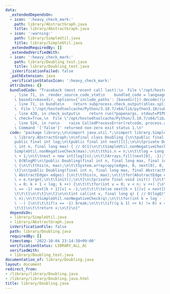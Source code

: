 ```yaml
---
data:
  _extendedDependsOn:
  - icon: ':heavy_check_mark:'
    path: library/AbstractGraph.java
    title: library/AbstractGraph.java
  - icon: ':warning:'
    path: library/SimpleUtil.java
    title: library/SimpleUtil.java
  _extendedRequiredBy: []
  _extendedVerifiedWith:
  - icon: ':heavy_check_mark:'
    path: library/Doubling_test.java
    title: library/Doubling_test.java
  _isVerificationFailed: false
  _pathExtension: java
  _verificationStatusIcon: ':heavy_check_mark:'
  attributes: {}
  bundledCode: "Traceback (most recent call last):\n  File \"/opt/hostedtoolcache/Python/3.10.7/x64/lib/python3.10/site-packages/onlinejudge_verify/documentation/build.py\"\
    , line 71, in _render_source_code_stat\n    bundled_code = language.bundle(stat.path,\
    \ basedir=basedir, options={'include_paths': [basedir]}).decode()\n  File \"/opt/hostedtoolcache/Python/3.10.7/x64/lib/python3.10/site-packages/onlinejudge_verify/languages/user_defined.py\"\
    , line 71, in bundle\n    return subprocess.check_output(shlex.split(command))\n\
    \  File \"/opt/hostedtoolcache/Python/3.10.7/x64/lib/python3.10/subprocess.py\"\
    , line 420, in check_output\n    return run(*popenargs, stdout=PIPE, timeout=timeout,\
    \ check=True,\n  File \"/opt/hostedtoolcache/Python/3.10.7/x64/lib/python3.10/subprocess.py\"\
    , line 524, in run\n    raise CalledProcessError(retcode, process.args,\nsubprocess.CalledProcessError:\
    \ Command '['false']' returned non-zero exit status 1.\n"
  code: "package library;\n\nimport java.util.*;\nimport library.SimpleUtil;\nimport\
    \ library.AbstractGraph;\n\nfinal class Doubling {\n\tpublic final int n;\n\t\
    public final int log;\n\tpublic final int next[][];\n\n\tprivate Doubling(final\
    \ int n, final long max) { // O(1)\n\t\tSimpleUtil.nonNegativeCheck(n);\n\t\t\
    SimpleUtil.nonNegativeCheck(max);\n\t\tthis.n = n;\n\t\tlog = Long.numberOfTrailingZeros(Long.highestOneBit(max))\
    \ + 1;\n\t\tnext = new int[log][n];\n\t\tArrays.fill(next[0], -1);\n\t}\n\t//\
    \ O(NlogM)\n\tpublic Doubling(final int n, final long max, final int[] edges)\
    \ {\n\t\tthis(n, max);\n\t\tSystem.arraycopy(edges, 0, next[0], 0, n);\n\t\tinit();\n\
    \t}\n\tpublic Doubling(final int n, final long max, final AbstractNode<? extends\
    \ AbstractEdge> edges) {\n\t\tthis(n, max);\n\t\tfor(AbstractEdge e : edges) next[0][e.source]\
    \ = e.target;\n\t\tinit();\n\t}\n\tprivate final void init() {\n\t\tfor(int k\
    \ = 0; k + 1 < log; k ++) {\n\t\t\tfor(int v = 0; v < n; v ++) {\n\t\t\t\tif(next[k][v]\
    \ == -1) next[k + 1][v] = -1;\n\t\t\t\telse next[k + 1][v] = next[k][next[k][v]];\n\
    \t\t\t}\n\t\t}\n\t}\n\n\tint cal(int x, final long q) { // O(logQ)\n\t\tSimpleUtil.rangeCheck(x,\
    \ n);\n\t\tSimpleUtil.nonNegativeCheck(q);\n\t\tfor(int k = log - 1; k >= 0; k\
    \ --) {\n\t\t\tif(x == -1) break;\n\t\t\tif((q & 1l << k) != 0) x = next[k][x];\n\
    \t\t}\n\t\treturn x;\n\t}\n}"
  dependsOn:
  - library/SimpleUtil.java
  - library/AbstractGraph.java
  isVerificationFile: false
  path: library/Doubling.java
  requiredBy: []
  timestamp: '2022-10-04 23:14:38+09:00'
  verificationStatus: LIBRARY_ALL_AC
  verifiedWith:
  - library/Doubling_test.java
documentation_of: library/Doubling.java
layout: document
redirect_from:
- /library/library/Doubling.java
- /library/library/Doubling.java.html
title: library/Doubling.java
---
```

